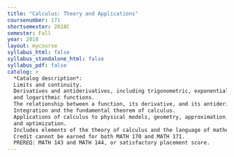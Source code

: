 ```yaml
---
title: "Calculus: Theory and Applications"
coursenumber: 171
shortsemester: 2018C
semester: Fall
year: 2018
layout: mycourse
syllabus_html: false
syllabus_standalone_html: false
syllabus_pdf: false
catalog: >
  *Catalog description*:
  Limits and continuity.
  Derivatives and antiderivatives, including trigonometric, exponential,
  and logarithmic functions.
  The relationship between a function, its derivative, and its antiderivative.
  Integration and the fundamental theorem of calculus.
  Applications of calculus to physical models, geometry, approximation,
  and optimization.
  Includes elements of the theory of calculus and the language of mathematics.
  Credit cannot be earned for both MATH 170 and MATH 171.
  PREREQ: MATH 143 and MATH 144, or satisfactory placement score.
---
```

